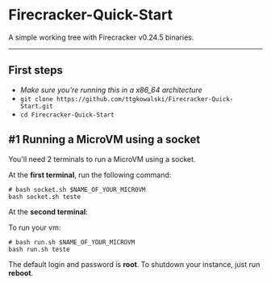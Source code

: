 # Firecracker-Quick-Start

A simple working tree with Firecracker v0.24.5 binaries.

---

## First steps
- *Make sure you're running this in a x86_64 architecture*
- `git clone https://github.com/ttgkowalski/Firecracker-Quick-Start.git`
- `cd Firecracker-Quick-Start`

## #1 Running a MicroVM using a socket

You'll need 2 terminals to run a MicroVM using a socket.

At the **first terminal**, run the following command:
```shell
# bash socket.sh $NAME_OF_YOUR_MICROVM
bash socket.sh teste
```

At the **second terminal**:

To run your vm:
```shell
# bash run.sh $NAME_OF_YOUR_MICROVM
bash run.sh teste
```

The default login and password is **root**.
To shutdown your instance, just run **reboot**.
